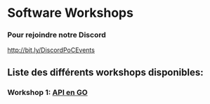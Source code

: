 # Software Workshops

### Pour rejoindre notre Discord
http://bit.ly/DiscordPoCEvents


## Liste des différents workshops disponibles:

### Workshop 1: [API en GO](./Workshop_1/README.md)